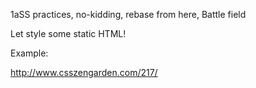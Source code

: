 1aSS practices, no-kidding, rebase from here, Battle field

Let style some static HTML! 

Example:

http://www.csszengarden.com/217/